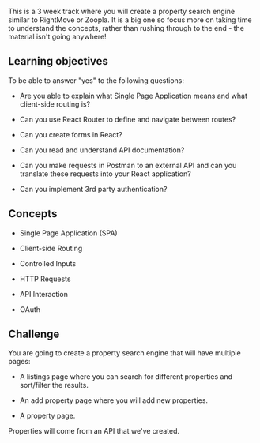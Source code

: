 This is a 3 week track where you will create a property search engine similar to RightMove or Zoopla. It is a big one so focus more on taking time to understand the concepts, rather than rushing through to the end - the material isn't going anywhere!

## Learning objectives

To be able to answer "yes" to the following questions:

- Are you able to explain what Single Page Application means and what client-side routing is?

- Can you use React Router to define and navigate between routes?

- Can you create forms in React?

- Can you read and understand API documentation?

- Can you make requests in Postman to an external API and can you translate these requests into your React application?

- Can you implement 3rd party authentication?

## Concepts

- Single Page Application (SPA)

- Client-side Routing

- Controlled Inputs

- HTTP Requests

- API Interaction

- OAuth

## Challenge

You are going to create a property search engine that will have multiple pages:

* A listings page where you can search for different properties and sort/filter the results.

* An add property page where you will add new properties.

* A property page.

Properties will come from an API that we've created.